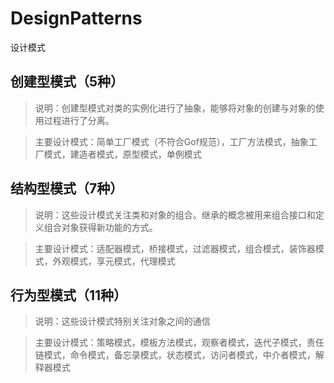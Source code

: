 # DesignPatterns
设计模式
## 创建型模式（5种）
> 说明：创建型模式对类的实例化进行了抽象，能够将对象的创建与对象的使用过程进行了分离。

> 主要设计模式：简单工厂模式（不符合Gof规范），工厂方法模式，抽象工厂模式，建造者模式，原型模式，单例模式

## 结构型模式（7种）
> 说明：这些设计模式关注类和对象的组合。继承的概念被用来组合接口和定义组合对象获得新功能的方式。

> 主要设计模式：适配器模式，桥接模式，过滤器模式，组合模式，装饰器模式，外观模式，享元模式，代理模式

## 行为型模式（11种）
> 说明：这些设计模式特别关注对象之间的通信

> 主要设计模式：策略模式，模板方法模式，观察者模式，迭代子模式，责任链模式，命令模式，备忘录模式，状态模式，访问者模式，中介者模式，解释器模式